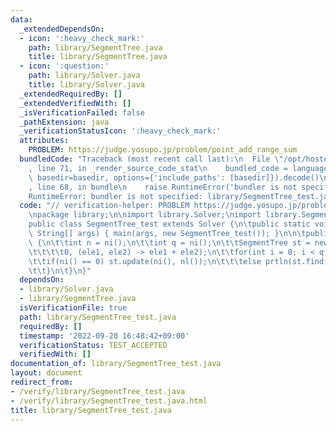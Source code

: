 ```yaml
---
data:
  _extendedDependsOn:
  - icon: ':heavy_check_mark:'
    path: library/SegmentTree.java
    title: library/SegmentTree.java
  - icon: ':question:'
    path: library/Solver.java
    title: library/Solver.java
  _extendedRequiredBy: []
  _extendedVerifiedWith: []
  _isVerificationFailed: false
  _pathExtension: java
  _verificationStatusIcon: ':heavy_check_mark:'
  attributes:
    PROBLEM: https://judge.yosupo.jp/problem/point_add_range_sum
  bundledCode: "Traceback (most recent call last):\n  File \"/opt/hostedtoolcache/Python/3.10.6/x64/lib/python3.10/site-packages/onlinejudge_verify/documentation/build.py\"\
    , line 71, in _render_source_code_stat\n    bundled_code = language.bundle(stat.path,\
    \ basedir=basedir, options={'include_paths': [basedir]}).decode()\n  File \"/opt/hostedtoolcache/Python/3.10.6/x64/lib/python3.10/site-packages/onlinejudge_verify/languages/user_defined.py\"\
    , line 68, in bundle\n    raise RuntimeError('bundler is not specified: {}'.format(str(path)))\n\
    RuntimeError: bundler is not specified: library/SegmentTree_test.java\n"
  code: "// verification-helper: PROBLEM https://judge.yosupo.jp/problem/point_add_range_sum\n\
    \npackage library;\n\nimport library.Solver;\nimport library.SegmentTree;\n\n\
    public class SegmentTree_test extends Solver {\n\tpublic static void main(final\
    \ String[] args) { main(args, new SegmentTree_test()); }\n\n\tpublic void solve()\
    \ {\n\t\tint n = ni();\n\t\tint q = ni();\n\t\tSegmentTree st = new SegmentTree(nl(n),\n\
    \t\t\t\t0, (ele1, ele2) -> ele1 + ele2);\n\t\tfor(int i = 0; i < q; i ++) {\n\t\
    \t\tif(ni() == 0) st.update(ni(), nl());\n\t\t\telse prtln(st.find(ni(), ni()));\n\
    \t\t}\n\t}\n}"
  dependsOn:
  - library/Solver.java
  - library/SegmentTree.java
  isVerificationFile: true
  path: library/SegmentTree_test.java
  requiredBy: []
  timestamp: '2022-09-20 16:48:42+09:00'
  verificationStatus: TEST_ACCEPTED
  verifiedWith: []
documentation_of: library/SegmentTree_test.java
layout: document
redirect_from:
- /verify/library/SegmentTree_test.java
- /verify/library/SegmentTree_test.java.html
title: library/SegmentTree_test.java
---
```

